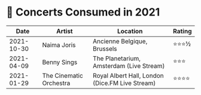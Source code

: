 # 🎤 Concerts Consumed in 2021

| Date | Artist | Location | Rating |
| --- | --- | --- | --- |
| 2021-10-30 | Naima Joris | Ancienne Belgique, Brussels | ⭐️⭐️⭐️½  |
| 2021-04-09 | Benny Sings | The Planetarium, Amsterdam (Live Stream) | ⭐️⭐️⭐️  |
| 2021-01-29 | The Cinematic Orchestra | Royal Albert Hall, London (Dice.FM Live Stream) | ⭐️⭐️⭐️⭐️  |

